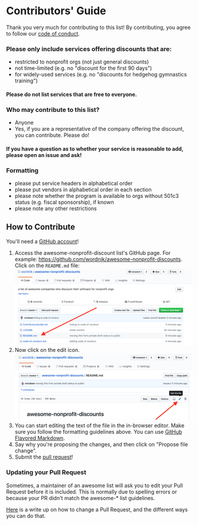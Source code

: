 # Contributors' Guide

Thank you very much for contributing to this list! 
By contributing, you agree to follow our [code of conduct](/code-of-conduct.md).

### Please only include services offering discounts that are: 

* restricted to nonprofit orgs (not just general discounts)
* not time-limited (e.g. no "discount for the first 90 days")
* for widely-used services (e.g. no "discounts for hedgehog gymnastics training")

#### Please do not list services that are free to everyone.

### Who may contribute to this list?

 * Anyone
 * Yes, if you are a representative of the company offering the discount, you can contribute. Please do!

#### If you have a question as to whether your service is reasonable to add, please open an issue and ask! 

### Formatting

* please put service headers in alphabetical order
* please put vendors in alphabetical order in each section
* please note whether the program is available to orgs without 501c3 status (e.g. fiscal sponsorship), if known
* please note any other restrictions 

## How to Contribute

You'll need a [GitHub account](https://github.com/join)!

1. Access the awesome-nonprofit-discount list's GitHub page. For example: https://github.com/wordnik/awesome-nonprofit-discounts. Click on the `README.md` file: ![Step 2 Click on README.md](/images/readme.png)
3. Now click on the edit icon. ![Step 3 - Click on Edit](/images/editme.png)
4. You can start editing the text of the file in the in-browser editor. Make sure you follow the formatting guidelines above. You can use [GitHub Flavored Markdown](https://help.github.com/articles/github-flavored-markdown/).
5. Say why you're proposing the changes, and then click on "Propose file change". 
6. Submit the [pull request](https://help.github.com/articles/using-pull-requests/)!

### Updating your Pull Request

Sometimes, a maintainer of an awesome list will ask you to edit your Pull Request before it is included. This is normally due to spelling errors or because your PR didn't match the awesome-* list guidelines.

[Here](https://github.com/RichardLitt/knowledge/blob/master/github/amending-a-commit-guide.md) is a write up on how to change a Pull Request, and the different ways you can do that.